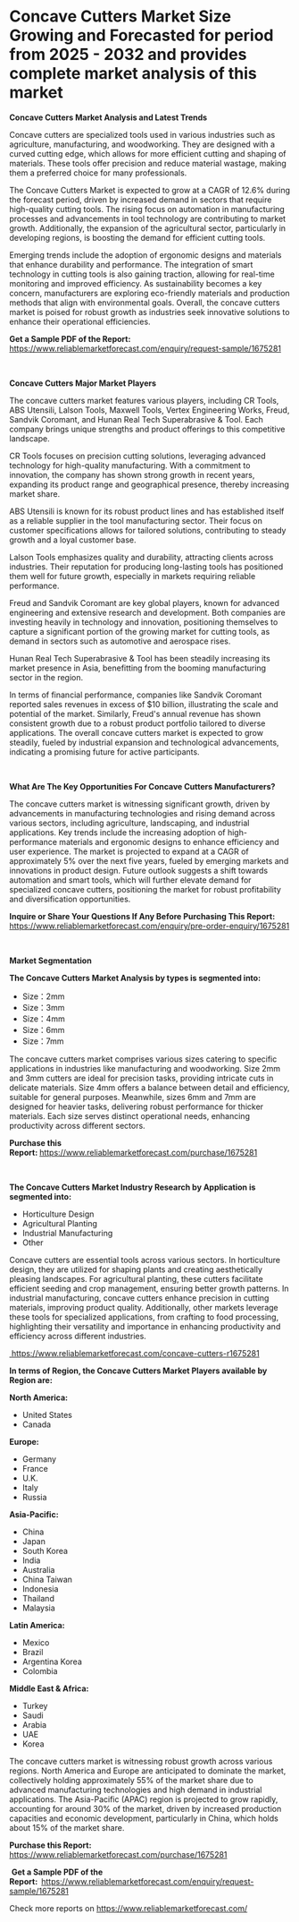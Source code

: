 <p><h1>Concave Cutters Market Size Growing and Forecasted for period from 2025 - 2032 and provides complete market analysis of this market</h1></p><p><strong>Concave Cutters Market Analysis and Latest Trends</strong></p>
<p><p>Concave cutters are specialized tools used in various industries such as agriculture, manufacturing, and woodworking. They are designed with a curved cutting edge, which allows for more efficient cutting and shaping of materials. These tools offer precision and reduce material wastage, making them a preferred choice for many professionals.</p><p>The Concave Cutters Market is expected to grow at a CAGR of 12.6% during the forecast period, driven by increased demand in sectors that require high-quality cutting tools. The rising focus on automation in manufacturing processes and advancements in tool technology are contributing to market growth. Additionally, the expansion of the agricultural sector, particularly in developing regions, is boosting the demand for efficient cutting tools.</p><p>Emerging trends include the adoption of ergonomic designs and materials that enhance durability and performance. The integration of smart technology in cutting tools is also gaining traction, allowing for real-time monitoring and improved efficiency. As sustainability becomes a key concern, manufacturers are exploring eco-friendly materials and production methods that align with environmental goals. Overall, the concave cutters market is poised for robust growth as industries seek innovative solutions to enhance their operational efficiencies.</p></p>
<p><strong>Get a Sample PDF of the Report:&nbsp;</strong> <a href="https://www.reliablemarketforecast.com/enquiry/request-sample/1675281?utm_campaign=3120&utm_medium=2&utm_source=Github&utm_content=ia&utm_term=25032025&utm_id=concave-cutters">https://www.reliablemarketforecast.com/enquiry/request-sample/1675281</a></p>
<p>&nbsp;</p>
<p><strong>Concave Cutters Major Market Players</strong></p>
<p><p>The concave cutters market features various players, including CR Tools, ABS Utensili, Lalson Tools, Maxwell Tools, Vertex Engineering Works, Freud, Sandvik Coromant, and Hunan Real Tech Superabrasive & Tool. Each company brings unique strengths and product offerings to this competitive landscape.</p><p>CR Tools focuses on precision cutting solutions, leveraging advanced technology for high-quality manufacturing. With a commitment to innovation, the company has shown strong growth in recent years, expanding its product range and geographical presence, thereby increasing market share.</p><p>ABS Utensili is known for its robust product lines and has established itself as a reliable supplier in the tool manufacturing sector. Their focus on customer specifications allows for tailored solutions, contributing to steady growth and a loyal customer base.</p><p>Lalson Tools emphasizes quality and durability, attracting clients across industries. Their reputation for producing long-lasting tools has positioned them well for future growth, especially in markets requiring reliable performance.</p><p>Freud and Sandvik Coromant are key global players, known for advanced engineering and extensive research and development. Both companies are investing heavily in technology and innovation, positioning themselves to capture a significant portion of the growing market for cutting tools, as demand in sectors such as automotive and aerospace rises.</p><p>Hunan Real Tech Superabrasive & Tool has been steadily increasing its market presence in Asia, benefitting from the booming manufacturing sector in the region. </p><p>In terms of financial performance, companies like Sandvik Coromant reported sales revenues in excess of $10 billion, illustrating the scale and potential of the market. Similarly, Freud's annual revenue has shown consistent growth due to a robust product portfolio tailored to diverse applications. The overall concave cutters market is expected to grow steadily, fueled by industrial expansion and technological advancements, indicating a promising future for active participants.</p></p>
<p>&nbsp;</p>
<p><strong>What Are The Key Opportunities For Concave Cutters Manufacturers?</strong></p>
<p><p>The concave cutters market is witnessing significant growth, driven by advancements in manufacturing technologies and rising demand across various sectors, including agriculture, landscaping, and industrial applications. Key trends include the increasing adoption of high-performance materials and ergonomic designs to enhance efficiency and user experience. The market is projected to expand at a CAGR of approximately 5% over the next five years, fueled by emerging markets and innovations in product design. Future outlook suggests a shift towards automation and smart tools, which will further elevate demand for specialized concave cutters, positioning the market for robust profitability and diversification opportunities.</p></p>
<p><strong>Inquire or Share Your Questions If Any Before Purchasing This Report:</strong> <a href="https://www.reliablemarketforecast.com/enquiry/pre-order-enquiry/1675281?utm_campaign=3120&utm_medium=2&utm_source=Github&utm_content=ia&utm_term=25032025&utm_id=concave-cutters">https://www.reliablemarketforecast.com/enquiry/pre-order-enquiry/1675281</a></p>
<p>&nbsp;</p>
<p><strong>Market Segmentation</strong></p>
<p><strong>The Concave Cutters Market Analysis by types is segmented into:</strong></p>
<p><ul><li>Size：2mm</li><li>Size：3mm</li><li>Size：4mm</li><li>Size：6mm</li><li>Size：7mm</li></ul></p>
<p><p>The concave cutters market comprises various sizes catering to specific applications in industries like manufacturing and woodworking. Size 2mm and 3mm cutters are ideal for precision tasks, providing intricate cuts in delicate materials. Size 4mm offers a balance between detail and efficiency, suitable for general purposes. Meanwhile, sizes 6mm and 7mm are designed for heavier tasks, delivering robust performance for thicker materials. Each size serves distinct operational needs, enhancing productivity across different sectors.</p></p>
<p><strong>Purchase this Report:&nbsp;</strong><a href="https://www.reliablemarketforecast.com/purchase/1675281?utm_campaign=3120&utm_medium=2&utm_source=Github&utm_content=ia&utm_term=25032025&utm_id=concave-cutters">https://www.reliablemarketforecast.com/purchase/1675281</a></p>
<p>&nbsp;</p>
<p><strong>The Concave Cutters Market Industry Research by Application is segmented into:</strong></p>
<p><ul><li>Horticulture Design</li><li>Agricultural Planting</li><li>Industrial Manufacturing</li><li>Other</li></ul></p>
<p><p>Concave cutters are essential tools across various sectors. In horticulture design, they are utilized for shaping plants and creating aesthetically pleasing landscapes. For agricultural planting, these cutters facilitate efficient seeding and crop management, ensuring better growth patterns. In industrial manufacturing, concave cutters enhance precision in cutting materials, improving product quality. Additionally, other markets leverage these tools for specialized applications, from crafting to food processing, highlighting their versatility and importance in enhancing productivity and efficiency across different industries.</p></p>
<p><a href="https://www.reliablemarketforecast.com/concave-cutters-r1675281?utm_campaign=3120&utm_medium=2&utm_source=Github&utm_content=ia&utm_term=25032025&utm_id=concave-cutters">&nbsp;https://www.reliablemarketforecast.com/concave-cutters-r1675281</a></p>
<p><strong>In terms of Region, the Concave Cutters Market Players available by Region are:</strong></p>
<p>
    <p> <strong> North America: </strong>
        <ul>
            <li>United States</li>
            <li>Canada</li>
        </ul>
        </p> 
    <p> <strong> Europe: </strong>
        <ul>
            <li>Germany</li>
            <li>France</li>
            <li>U.K.</li>
            <li>Italy</li>
            <li>Russia</li>
        </ul>
        </p> 
    <p> <strong> Asia-Pacific: </strong>
        <ul>
            <li>China</li>
            <li>Japan</li>
            <li>South Korea</li>
            <li>India</li>
            <li>Australia</li>
            <li>China Taiwan</li>
            <li>Indonesia</li>
            <li>Thailand</li>
            <li>Malaysia</li>
        </ul>
        </p> 
    <p> <strong> Latin America: </strong>
        <ul>
            <li>Mexico</li>
            <li>Brazil</li>
            <li>Argentina Korea</li>
            <li>Colombia</li>
        </ul>
        </p> 
    <p> <strong> Middle East & Africa: </strong>
        <ul>
            <li>Turkey</li>
            <li>Saudi</li>
            <li>Arabia</li>
            <li>UAE</li>
            <li>Korea</li>
        </ul>
    </p>
    </p>
<p><p>The concave cutters market is witnessing robust growth across various regions. North America and Europe are anticipated to dominate the market, collectively holding approximately 55% of the market share due to advanced manufacturing technologies and high demand in industrial applications. The Asia-Pacific (APAC) region is projected to grow rapidly, accounting for around 30% of the market, driven by increased production capacities and economic development, particularly in China, which holds about 15% of the market share.</p></p>
<p><strong>Purchase this Report: </strong><a href="https://www.reliablemarketforecast.com/purchase/1675281?utm_campaign=3120&utm_medium=2&utm_source=Github&utm_content=ia&utm_term=25032025&utm_id=concave-cutters">https://www.reliablemarketforecast.com/purchase/1675281</a></p>
<p>&nbsp;<strong>Get a Sample PDF of the Report:&nbsp;&nbsp;</strong><a href="https://www.reliablemarketforecast.com/enquiry/request-sample/1675281?utm_campaign=3120&utm_medium=2&utm_source=Github&utm_content=ia&utm_term=25032025&utm_id=concave-cutters">https://www.reliablemarketforecast.com/enquiry/request-sample/1675281</a></p>
<p><strong></strong></p>
<p>Check more reports on <a href="https://www.reliablemarketforecast.com/?utm_campaign=3120&utm_medium=2&utm_source=Github&utm_content=ia&utm_term=25032025&utm_id=concave-cutters">https://www.reliablemarketforecast.com/</a></p>